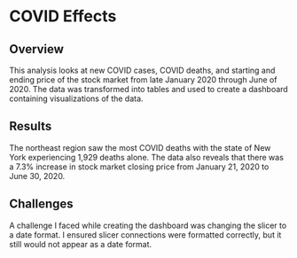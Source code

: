 # COVID Effects

## Overview
This analysis looks at new COVID cases, COVID deaths, and starting and ending price of the stock market from late January 2020 through June of 2020. The data was transformed into tables and used to create a dashboard containing visualizations of the data.

## Results
The northeast region saw the most COVID deaths with the state of New York experiencing 1,929 deaths alone. The data also reveals that there was a 7.3% increase in stock market closing price from January 21, 2020 to June 30, 2020.

## Challenges
A challenge I faced while creating the dashboard was changing the slicer to a date format. I ensured slicer connections were formatted correctly, but it still would not appear as a date format.
